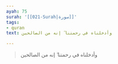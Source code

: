 ```yaml
---
ayah: 75
surah: '[[021-Surah|سورة]]'
tags:
- quran
text: وأدخلناه في رحمتنا ۖ إنه من الصالحين

---
```

> وأدخلناه في رحمتنا ۖ إنه من الصالحين
